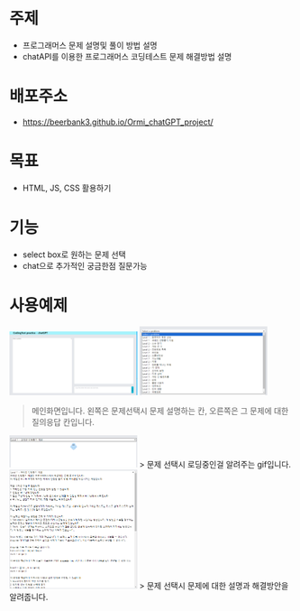# 주제
+ 프로그래머스 문제 설명및 풀이 방법 설명
+ chatAPI를 이용한 프로그래머스 코딩테스트 문제 해결방법 설명

# 배포주소
+ https://beerbank3.github.io/Ormi_chatGPT_project/

# 목표
+ HTML, JS, CSS 활용하기

# 기능
+ select box로 원하는 문제 선택
+ chat으로 추가적인 궁금한점 질문가능

# 사용예제
<img src="readme/main.png" width="45%">
<img src="readme/select_problem.png" width="45%">

> 메인화면입니다. 왼쪽은 문제선택시 문제 설명하는 칸,
> 오른쪽은 그 문제에 대한 질의응답 칸입니다.

<img src="readme/masking.png" width="45%">
> 문제 선택시 로딩중인걸 알려주는 gif입니다.

<img src="readme/problem.png" width="45%">
> 문제 선택시 문제에 대한 설명과 해결방안을 알려줍니다.


